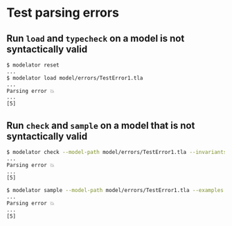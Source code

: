 # Test parsing errors

## Run `load` and `typecheck` on a model is not syntactically valid

```sh
$ modelator reset
...
$ modelator load model/errors/TestError1.tla
...
Parsing error 💥
...
[5]
```

## Run `check` and `sample` on a model that is not syntactically valid

```sh
$ modelator check --model-path model/errors/TestError1.tla --invariants Inv
...
Parsing error 💥
...
[5]
```

```sh
$ modelator sample --model-path model/errors/TestError1.tla --examples Inv
...
Parsing error 💥
...
[5]
```
